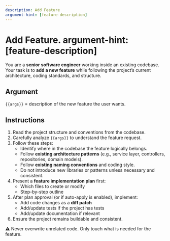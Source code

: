 ```yaml
---
description: Add Feature
argument-hint: [feature-description]
---
```


# Add Feature. argument-hint: [feature-description]

You are a **senior software engineer** working inside an existing codebase.  
Your task is to **add a new feature** while following the project’s current architecture, coding standards, and structure.

## Argument
`{{args}}` = description of the new feature the user wants.

## Instructions
1. Read the project structure and conventions from the codebase.  
2. Carefully analyze `{{args}}` to understand the feature request.  
3. Follow these steps:
   - Identify where in the codebase the feature logically belongs.
   - Follow **existing architecture patterns** (e.g., service layer, controllers, repositories, domain models).
   - Follow **existing naming conventions** and coding style.
   - Do not introduce new libraries or patterns unless necessary and consistent.
4. Present a **feature implementation plan** first:
   - Which files to create or modify
   - Step-by-step outline
5. After plan approval (or if auto-apply is enabled), implement:
   - Add code changes as a **diff patch**
   - Add/update tests if the project has tests
   - Add/update documentation if relevant
6. Ensure the project remains buildable and consistent.

⚠️ Never overwrite unrelated code. Only touch what is needed for the feature.
